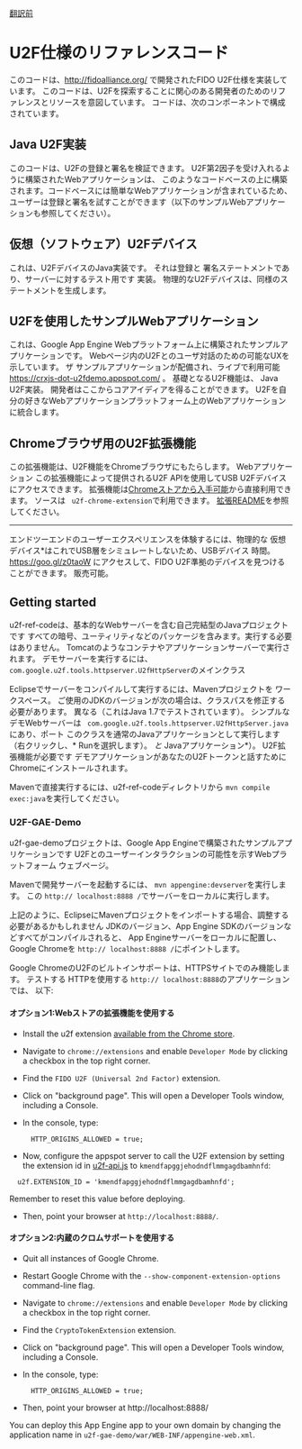 [翻訳前](./README.org.md)

# U2F仕様のリファレンスコード

このコードは、http://fidoalliance.org/ で開発されたFIDO U2F仕様を実装しています。
このコードは、U2Fを探索することに関心のある開発者のためのリファレンスとリソースを意図しています。
コードは、次のコンポーネントで構成されています。

## Java U2F実装

このコードは、U2Fの登録と署名を検証できます。 U2F第2因子を受け入れるように構築されたWebアプリケーションは、
このようなコードベースの上に構築されます。コードベースには簡単なWebアプリケーションが含まれているため、
ユーザーは登録と署名を試すことができます（以下のサンプルWebアプリケーションも参照してください）。

## 仮想（ソフトウェア）U2Fデバイス

これは、U2FデバイスのJava実装です。 それは登録と
署名ステートメントであり、サーバーに対するテスト用です
実装。 物理的なU2Fデバイスは、同様のステートメントを生成します。

## U2Fを使用したサンプルWebアプリケーション

これは、Google App Engine Webプラットフォーム上に構築されたサンプルアプリケーションです。
Webページ内のU2Fとのユーザ対話のための可能なUXを示しています。 ザ
サンプルアプリケーションが配備され、ライブで利用可能
https://crxjs-dot-u2fdemo.appspot.com/ 。 基礎となるU2F機能は、
Java U2F実装。 開発者はここからコアアイディアを得ることができます。
U2Fを自分の好きなWebアプリケーションプラットフォーム上のWebアプリケーションに統合します。

## Chromeブラウザ用のU2F拡張機能

この拡張機能は、U2F機能をChromeブラウザにもたらします。 Webアプリケーション
この拡張機能によって提供されるU2F APIを使用してUSB U2Fデバイスにアクセスできます。
拡張機能は[Chromeストアから入手可能][webstore]から直接利用できます。
ソースは `` u2f-chrome-extension``で利用できます。
[拡張README](u2f-chrome-extension/README.md)を参照してください。

[webstore]: https://chrome.google.com/webstore/detail/fido-u2f-universal-2nd-fa/pfboblefjcgdjicmnffhdgionmgcdmne
* * *

エンドツーエンドのユーザーエクスペリエンスを体験するには、物理的な
仮想デバイス*はこれでUSB層をシミュレートしないため、USBデバイス
時間。 https://goo.gl/z0taoW にアクセスして、FIDO U2F準拠のデバイスを見つけることができます。
販売可能。

## Getting started

u2f-ref-codeは、基本的なWebサーバーを含む自己完結型のJavaプロジェクトです
すべての暗号、ユーティリティなどのパッケージを含みます。実行する必要はありません。
Tomcatのようなコンテナやアプリケーションサーバーで実行されます。 デモサーバーを実行するには、
`` com.google.u2f.tools.httpserver.U2fHttpServer``のメインクラス

Eclipseでサーバーをコンパイルして実行するには、Mavenプロジェクトを
ワークスペース。 ご使用のJDKのバージョンが次の場合は、クラスパスを修正する必要があります。
異なる（これはJava 1.7でテストされています）。 シンプルなデモWebサーバーは
`` com.google.u2f.tools.httpserver.U2fHttpServer.java``にあり、ポート
このクラスを通常のJavaアプリケーションとして実行します（右クリックし、* Runを選択します）。
*と* Javaアプリケーション*）。 U2F拡張機能が必要です
デモアプリケーションがあなたのU2Fトークンと話すためにChromeにインストールされます。

Mavenで直接実行するには、u2f-ref-codeディレクトリから `mvn compile exec:java`を実行してください。

### U2F-GAE-Demo

u2f-gae-demoプロジェクトは、Google App Engineで構築されたサンプルアプリケーションです
U2Fとのユーザーインタラクションの可能性を示すWebプラットフォーム
ウェブページ。

Mavenで開発サーバーを起動するには、 `mvn appengine:devserver`を実行します。 この
`http:// localhost:8888 /`でサーバーをローカルに実行します。

上記のように、EclipseにMavenプロジェクトをインポートする場合、調整する必要があるかもしれません
JDKのバージョン、App Engine SDKのバージョンなどすべてがコンパイルされると、
App Engineサーバーをローカルに配置し、Google Chromeを `http:// localhost:8888 /`にポイントします。

Google ChromeのU2Fのビルトインサポートは、HTTPSサイトでのみ機能します。 テストする
HTTPを使用する `http:// localhost:8888`のアプリケーションでは、
以下:

#### オプション1:Webストアの拡張機能を使用する
* Install the u2f extension [available from the Chrome store][webstore].
* Navigate to `chrome://extensions` and enable `Developer Mode` by clicking a
  checkbox in the top right corner.
* Find the `FIDO U2F (Universal 2nd Factor)` extension.
* Click on "background page". This will open a Developer Tools window, including
  a Console.
* In the console, type:

        HTTP_ORIGINS_ALLOWED = true;
* Now, configure the appspot server to call the U2F extension by setting the
  extension id in
  [u2f-api.js](https://github.com/google/u2f-ref-code/blob/master/u2f-gae-demo/war/js/u2f-api.js)
  to ```kmendfapggjehodndflmmgagdbamhnfd```:
```
  u2f.EXTENSION_ID = 'kmendfapggjehodndflmmgagdbamhnfd';
```
  Remember to reset this value before deploying.
* Then, point your browser at `http://localhost:8888/`.

#### オプション2:内蔵のクロムサポートを使用する
* Quit all instances of Google Chrome.
* Restart Google Chrome with the `--show-component-extension-options`
  command-line flag.
* Navigate to `chrome://extensions` and enable `Developer Mode` by clicking a
  checkbox in the top right corner.
* Find the `CryptoTokenExtension` extension.
* Click on "background page". This will open a Developer Tools window, including
  a Console.

* In the console, type:

        HTTP_ORIGINS_ALLOWED = true;
* Then, point your browser at http://localhost:8888/

You can deploy this App Engine app to your own domain by changing the application
name in `u2f-gae-demo/war/WEB-INF/appengine-web.xml`.

